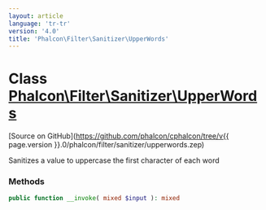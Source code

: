 ```yaml
---
layout: article
language: 'tr-tr'
version: '4.0'
title: 'Phalcon\Filter\Sanitizer\UpperWords'
---
```

# Class [Phalcon\Filter\Sanitizer\UpperWords](Phalcon_Filter_Sanitizer_UpperWords)

[Source on GitHub](https://github.com/phalcon/cphalcon/tree/v{{ page.version }}.0/phalcon/filter/sanitizer/upperwords.zep)

Sanitizes a value to uppercase the first character of each word

### Methods

```php
public function __invoke( mixed $input ): mixed
```